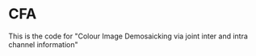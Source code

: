 # CFA

This is the code for "Colour Image Demosaicking via joint inter and intra channel information"
